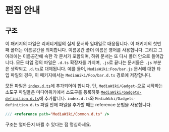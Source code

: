 # 편집 안내

## 구조

이 패키지의 파일은 리버티게임의 실제 문서와 일대일로 대응됩니다.
이 패키지의 첫번째 폴더는 이름공간을 의미합니다. 이름공간 폴더 이름은 영어를 사용합니다.
그리고 그 아래에는 이름공간에 속한 각 문서가 포함되며, 하위 문서는 또 다시 폴더 안으로 들어갑니다.
모든 타입 정의 파일은 `.d.ts` 확장자를 가지며, `.js`로 끝나는 문서들은 `.js` 부분은 생략되고 `.d.ts`로 대체됩니다.
예를 들어, `MediaWiki:Foo/bar.js` 문서에 대한 타입 파일의 경우, 이 패키지에서는 `MediaWiki/Foo/bar.d.ts` 경로에 저장합니다.

모든 파일은 [`index.d.ts`](index.d.ts)에 추가되어야 합니다.
단, `MediaWiki/Gadget-`으로 시작하는 소도구 파일들은 미디어위키에서 소도구를 등록하듯 [`MediaWiki/Gadgets-definition.d.ts`](MediaWiki/Gadgets-definition.d.ts)에 추가합니다.
`index.d.ts`와 `MediaWiki/Gadgets-definition.d.ts` 파일 안에 파일을 추가할 때는 reference 문법을 사용합니다.

```ts
/// <reference path="MediaWiki/Common.d.ts" />
```

구조는 얼마든지 바뀔 수 있다는 점 명심하세요.
